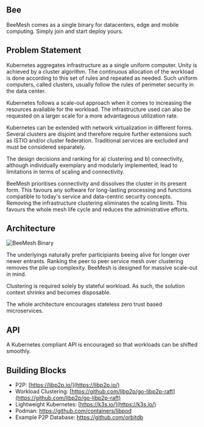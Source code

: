 ## Bee
BeeMesh comes as a single binary for datacenters, edge and mobile computing. Simply join and start deploy yours.

## Problem Statement
Kubernetes aggregates infrastructure as a single uniform computer. Unity is achieved by a cluster algorithm. The continuous allocation of the workload is done according to this set of rules and repeated as needed. Such uniform computers, called clusters, usually follow the rules of perimeter security in the data center.

Kubernetes follows a scale-out approach when it comes to increasing the resources available for the workload. The infrastructure used can also be requested on a larger scale for a more advantageous utilization rate.

Kubernetes can be extended with network virtualization in different forms. Several clusters are disjoint and therefore require further extensions such as ISTIO and/or cluster federation. Traditional services are excluded and must be considered separately.

The design decisions and ranking for a) clustering and b) connectivity, although individually exemplary and modularly implemented, lead to limitations in terms of scaling and connectivity.

BeeMesh prioritises connectivity and dissolves the cluster in its present form. This favours any software for long-lasting processing and functions compatible to today's service and data-centric security concepts. Removing the infrastructure clustering eliminates the scaling limits. This favours the whole mesh life cycle and reduces the administrative efforts.


## Architecture
![BeeMesh Binary](https://www.beemesh.io/assets/img/prototype.png)

The underlyings naturally prefer participiants beeing alive for longer over newer entrants. Ranking the peer to peer service mesh over clustering removes the pile up complexity. BeeMesh is designed for massive scale-out in mind. 

Clustering is required solely by stateful workload. As such, the solution context shrinks and becomes disposable.

The whole architecture encourages stateless zero trust based microservices.


## API
A Kubernetes compliant API is encouraged so that workloads can be shifted smoothly.


## Building Blocks
* P2P: [https://libp2p.io/](https://libp2p.io/)
* Workload Clustering: [https://github.com/libp2p/go-libp2p-raft](https://github.com/libp2p/go-libp2p-raft)
* Lightweight Kubernetes: [https://k3s.io/](https://k3s.io/)
* Podman: https://github.com/containers/libpod
* Example P2P Database: https://github.com/orbitdb
